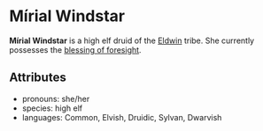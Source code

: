 # Mírial Windstar

**Mírial Windstar** is a high elf druid of the [Eldwin](../../eldwin) tribe. She currently possesses the [blessing of foresight](../../../../supernatural-gifts/blessing-of-foresight).

## Attributes

- pronouns: she/her
- species: high elf
- languages: Common, Elvish, Druidic, Sylvan, Dwarvish

